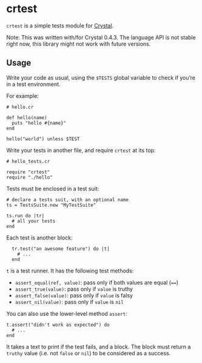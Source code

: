 # crtest

`crtest` is a simple tests module for [Crystal][].

[Crystal]: http://crystal-lang.org/

Note: This was written with/for Crystal 0.4.3. The language API is not stable
right now, this library might not work with future versions.

## Usage

Write your code as usual, using the `$TESTS` global variable to check if you’re
in a test environment.

For example:

```crystal
# hello.cr

def hello(name)
  puts "hello #{name}"
end

hello("world") unless $TEST
```

Write your tests in another file, and require `crtest` at its top:

```crystal
# hello_tests.cr

require "crtest"
require "./hello"
```

Tests must be enclosed in a test suit:

```crystal
# declare a tests suit, with an optional name
ts = TestsSuite.new "MyTestSuite"

ts.run do |tr|
  # all your tests
end
```

Each test is another block:

```crystal
  tr.test("an awesome feature") do |t|
    # ...
  end
```

`t` is a test runner. It has the following test methods:

* `assert_equal(ref, value)`: pass only if both values are equal (`==`)
* `assert_true(value)`: pass only if `value` is truthy
* `assert_false(value)`: pass only if `value` is falsy
* `assert_nil(value)`: pass only if `value` is `nil`

You can also use the lower-level method `assert`:

```crystal
t.assert("didn't work as expected") do
  # ...
end
```

It takes a text to print if the test fails, and a block. The block must return
a `truthy` value (i.e. not `false` or `nil`) to be considered as a success.
